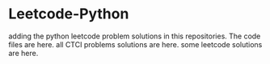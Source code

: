 # Leetcode-Python
adding the python leetcode problem solutions in this repositories. 
The code files are here.
all CTCI problems solutions are here.
some leetcode solutions are here.
















































































































































































































































































































































































































































































































































































































































































































































































































































































































































